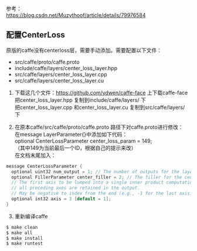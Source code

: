 参考：  
https://blog.csdn.net/Muzythoof/article/details/79976584  

## 配置CenterLoss
原版的caffe没有centerloss层，需要手动添加。需要配置以下文件：  
* src/caffe/proto/caffe.proto
* include/caffe/layers/center_loss_layer.hpp
* src/caffe/layers/center_loss_layer.cpp
* src/caffe/layers/center_loss_layer.cu

1. 下载这几个文件：https://github.com/ydwen/caffe-face 上下载caffe-face  
把center_loss_layer.hpp 复制到include/caffe/layers/ 下  
把center_loss_layer.cpp 和center_loss_layer.cu 复制到src/caffe/layers/ 下  

2. 在原本caffe/src/caffe/proto/caffe.proto 路径下对caffe.proto进行修改：  
在message LayerParameter{}中添加如下代码：  
optional CenterLossParameter center_loss_param = 149;  
（其中149为当前最后一个ID，根据自己的提示来改）  
在文档末尾加入：  
```cpp
message CenterLossParameter {
  optional uint32 num_output = 1; // The number of outputs for the layer
  optional FillerParameter center_filler = 2; // The filler for the centers
  // The first axis to be lumped into a single inner product computation;
  // all preceding axes are retained in the output.
  // May be negative to index from the end (e.g., -1 for the last axis).
  optional int32 axis = 3 [default = 1];
}
```

3. 重新编译caffe  
```sh
$ make clean
$ make all
$ make install
$ make runtest
```
